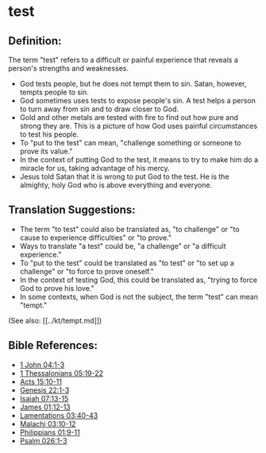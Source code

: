 # test #

## Definition: ##

The term "test" refers to a difficult or painful experience that reveals a person's strengths and weaknesses. 

* God tests people, but he does not tempt them to sin. Satan, however, tempts people to sin.
* God sometimes uses tests to expose people's sin. A test helps a person to turn away from sin and to draw closer to God.
* Gold and other metals are tested with fire to find out how pure and strong they are. This is a picture of how God uses painful circumstances to test his people.
* To "put to the test" can mean, "challenge something or someone to prove its value." 
* In the context of putting God to the test, it means to try to make him do a miracle for us, taking advantage of his mercy.
* Jesus told Satan that it is wrong to put God to the test. He is the almighty, holy God who is above everything and everyone.

## Translation Suggestions: ##

* The term "to test" could also be translated as, "to challenge" or "to cause to experience difficulties" or "to prove."
* Ways to translate "a test" could be, "a challenge" or "a difficult experience."
* To "put to the test" could be translated as "to test" or "to set up a challenge" or "to force to prove oneself."
* In the context of testing God, this could be translated as, "trying to force God to prove his love."
* In some contexts, when God is not the subject, the term "test" can mean "tempt."

(See also: [[../kt/tempt.md]])

## Bible References: ##

* [1 John 04:1-3](en/tn/1jn/help/04/01)
* [1 Thessalonians 05:19-22](en/tn/1th/help/05/19)
* [Acts 15:10-11](en/tn/act/help/15/10)
* [Genesis 22:1-3](en/tn/gen/help/22/01)
* [Isaiah 07:13-15](en/tn/isa/help/07/13)
* [James 01:12-13](en/tn/jas/help/01/12)
* [Lamentations 03:40-43](en/tn/lam/help/03/40)
* [Malachi 03:10-12](en/tn/mal/help/03/10)
* [Philippians 01:9-11](en/tn/php/help/01/09)
* [Psalm 026:1-3](en/tn/psa/help/26/01)